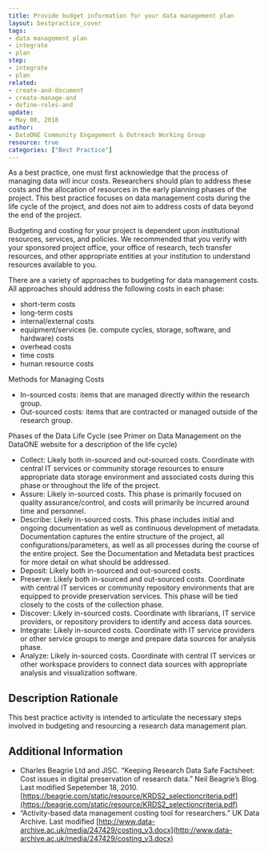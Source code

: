 ```yaml
---
title: Provide budget information for your data management plan
layout: bestpractice_cover
tags:
- data management plan
- integrate
- plan
step:
- integrate
- plan
related:
- create-and-document
- create-manage-and
- define-roles-and
update:
- May 08, 2018
author:
- DataONE Community Engagement & Outreach Working Group
resource: true
categories: ["Best Practice"]
---
```




As a best practice, one must first acknowledge that the process of managing data will incur costs. Researchers should plan to address these costs and the allocation of resources in the early planning phases of the project. This best practice focuses on data management costs during the life cycle of the project, and does not aim to address costs of data beyond the end of the project.

Budgeting and costing for your project is dependent upon institutional resources, services, and policies. We recommended that you verify with your sponsored project office, your office of research, tech transfer resources, and other appropriate entities at your institution to understand resources available to you.

There are a variety of approaches to budgeting for data management costs. All approaches should address the following costs in each phase:
- short-term costs
- long-term costs
- internal/external costs
- equipment/services (ie. compute cycles, storage, software, and hardware) costs
- overhead costs
- time costs
- human resource costs

Methods for Managing Costs
- In-sourced costs: items that are managed directly within the research group.
- Out-sourced costs: items that are contracted or managed outside of the research group.

Phases of the Data Life Cycle (see Primer on Data Management on the DataONE website for a description of the life cycle)
- Collect: Likely both in-sourced and out-sourced costs. Coordinate with central IT services or community storage resources to ensure appropriate data storage environment and associated costs during this phase or throughout the life of the project.
- Assure: Likely in-sourced costs. This phase is primarily focused on quality assurance/control, and costs will primarily be incurred around time and personnel.
- Describe: Likely in-sourced costs. This phase includes initial and ongoing documentation as well as continuous development of metadata. Documentation captures the entire structure of the project, all configurations/parameters, as well as all processes during the course of the entire project. See the Documentation and Metadata best practices for more detail on what should be addressed.
- Deposit: Likely both in-sourced and out-sourced costs.
- Preserve: Likely both in-sourced and out-sourced costs. Coordinate with central IT services or community repository environments that are equipped to provide preservation services. This phase will be tied closely to the costs of the collection phase.
- Discover: Likely in-sourced costs. Coordinate with librarians, IT service providers, or repository providers to identify and access data sources.
- Integrate: Likely in-sourced costs. Coordinate with IT service providers or other service groups to merge and prepare data sources for analysis phase.
- Analyze: Likely in-sourced costs. Coordinate with central IT services or other workspace providers to connect data sources with appropriate analysis and visualization software.

## Description Rationale

This best practice activity is intended to articulate the necessary steps involved in budgeting and resourcing a research data management plan.

## Additional Information

- Charles Beagrie Ltd and JISC. “Keeping Research Data Safe Factsheet: Cost issues in digital preservation of research data.” Neil Beagrie’s Blog. Last modified Sepetember 18, 2010.
[https://beagrie.com/static/resource/KRDS2_selectioncriteria.pdf](https://beagrie.com/static/resource/KRDS2_selectioncriteria.pdf)
- “Activity-based data management costing tool for researchers.” UK Data Archive. Last modified [http://www.data-archive.ac.uk/media/247429/costing_v3.docx](http://www.data-archive.ac.uk/media/247429/costing_v3.docx)
